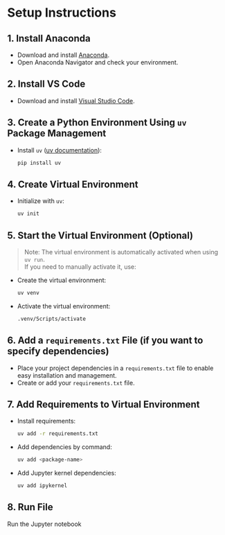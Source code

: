 # Setup Instructions

## 1. Install Anaconda
- Download and install [Anaconda](https://www.anaconda.com/products/distribution).
- Open Anaconda Navigator and check your environment.

## 2. Install VS Code
- Download and install [Visual Studio Code](https://code.visualstudio.com/).

## 3. Create a Python Environment Using `uv` Package Management
- Install `uv` ([uv documentation](https://github.com/astral-sh/uv)):
  ```sh
  pip install uv
  ```

## 4. Create Virtual Environment
- Initialize with `uv`:
  ```sh
  uv init
  ```
## 5. Start the Virtual Environment (Optional)

> Note: The virtual environment is automatically activated when using `uv run`.  
> If you need to manually activate it, use:

- Create the virtual environment:
  ```sh
  uv venv
  ```
- Activate the virtual environment:
  ```sh
  .venv/Scripts/activate
  ```

## 6. Add a `requirements.txt` File (if you want to specify dependencies)
- Place your project dependencies in a `requirements.txt` file to enable easy installation and management.
- Create or add your `requirements.txt` file.

## 7. Add Requirements to Virtual Environment
- Install requirements:
  ```sh
  uv add -r requirements.txt
  ```
- Add dependencies by command:
  ```sh
  uv add <package-name>
  ```
- Add Jupyter kernel dependencies:
  ```sh
  uv add ipykernel

## 8. Run File
   Run the Jupyter notebook